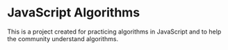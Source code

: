# JavaScript Algorithms

This is a project created for practicing algorithms in JavaScript and to help the community understand algorithms.
